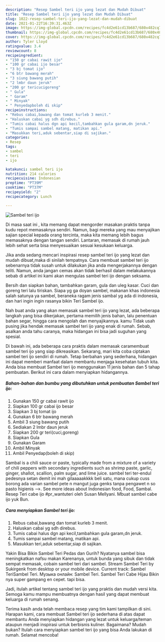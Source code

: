 ```yaml
---
description: "Resep Sambel teri ijo yang lezat dan Mudah Dibuat"
title: "Resep Sambel teri ijo yang lezat dan Mudah Dibuat"
slug: 1022-resep-sambel-teri-ijo-yang-lezat-dan-mudah-dibuat
date: 2021-01-22T16:39:31.463Z
image: https://img-global.cpcdn.com/recipes/fc4d2e61cd13b687/680x482cq70/sambel-teri-ijo-foto-resep-utama.jpg
thumbnail: https://img-global.cpcdn.com/recipes/fc4d2e61cd13b687/680x482cq70/sambel-teri-ijo-foto-resep-utama.jpg
cover: https://img-global.cpcdn.com/recipes/fc4d2e61cd13b687/680x482cq70/sambel-teri-ijo-foto-resep-utama.jpg
author: Tyler Lloyd
ratingvalue: 3.4
reviewcount: 8
recipeingredient:
- "150 gr cabai rawit ijo"
- "100 gr cabai ijo besar"
- "3 bj tomat ijo"
- "6 btr bawang merah"
- "3 siung bawang putih"
- "2 lmbr daun jeruk"
- "200 gr tericucigoreng"
- " Gula"
- " Garam"
- " Minyak"
- " Penyedapboleh di skip"
recipeinstructions:
- "Rebus cabai,bawang dan tomat kurleb 3 menit."
- "Haluskan cabai yg sdh direbus."
- "Tumis cabai halus dgn api kecil,tambahkan gula garam,dn jeruk."
- "Tumis sampai sambel matang, matikan api."
- "Masukkan teri,aduk sebentar,siap di sajikan."
categories:
- Resep
tags:
- sambel
- teri
- ijo

katakunci: sambel teri ijo 
nutrition: 214 calories
recipecuisine: Indonesian
preptime: "PT39M"
cooktime: "PT37M"
recipeyield: "2"
recipecategory: Lunch

---
```



![Sambel teri ijo](https://img-global.cpcdn.com/recipes/fc4d2e61cd13b687/680x482cq70/sambel-teri-ijo-foto-resep-utama.jpg)

Di masa  saat ini , kita memang dapat mengorder masakan praktis tanpa kudu repot memasaknya sendiri. Namun, bagi mereka yang mau menyajikan sajian special kepada orang tercinta, maka kita memang lebih bagus memasaknya dengan tangan sendiri. Lantaran, memasak di rumah jauh lebih sehat serta bisa menyesuaikan sesuai kesukaan keluarga.

Jika anda sedang mencari inspirasi resep sambel teri ijo yang lezat dan mudah dibuat,maka di sinilah tempatnya. Cara membuat sambel teri ijo  sebenarnya tidak susah untuk dilakukan jika anda mengerjakannya dengan teliti. Namun, anda jangan cemas akan tidak berhasil dalam melakukannya 
sebab di artikel ini kami akan mengulas sambel teri ijo dengan seksama.  

Bersih dan siapkan bahan, tambahkan garam, gula dan uleg kasar. Cuci dan goreng teri lalu tiriskan. Siapa yg ga doyan sambel, makanan khas indonesia salah satunya ya sambel, beraneka ragam jenis sambal yg ada di indonesia, dan hari ingin ingin rasanya bikin Teri Sambel ijo.

Nah buat anda yang akan memasak sambel teri ijo yang lezat, ada beberapa langkah yang bisa dikerjakan, pertama memilih jenis bahan, lalu penentuan bahan segar, hingga cara mengolah dan menyajikannya. kamu Tidak usah pusing jika hendak memasak sambel teri ijo yang enak di rumah. Sebab, asalkan anda  tahu caranya, maka hidangan ini bisa jadi suguhan yang spesial.

Di bawah ini, ada beberapa cara praktis  dalam memasak caramembuat sambel teri ijo yang siap dikreasikan. Sekarang, mari kita coba ciptakan sambel teri ijo sendiri di rumah. Tetap berbahan yang sederhana, hidangan ini dapat memberi manfaat dalam membantu menjaga kesehatan tubuh kita. Anda bisa membuat Sambel teri ijo menggunakan 11 jenis bahan dan 5 tahap pembuatan. Berikut ini cara dalam menyiapkan hidangannya.

<!--inarticleads1-->

##### Bahan-bahan dan bumbu yang dibutuhkan untuk pembuatan Sambel teri ijo:

1. Gunakan 150 gr cabai rawit ijo
1. Siapkan 100 gr cabai ijo besar
1. Siapkan 3 bj tomat ijo
1. Gunakan 6 btr bawang merah
1. Ambil 3 siung bawang putih
1. Sediakan 2 lmbr daun jeruk
1. Siapkan 200 gr teri(cuci,goreng)
1. Siapkan  Gula
1. Gunakan  Garam
1. Ambil  Minyak
1. Ambil  Penyedap(boleh di skip)


Sambal is a chili sauce or paste, typically made from a mixture of a variety of chili peppers with secondary ingredients such as shrimp paste, garlic, ginger, shallot, scallion, palm sugar, and lime juice. sambel teri ter-endul pedesnya setan demit ini mah gilaaaaakkkk beli satu, mana cukup cuss borong ada varian sambel pete n mangut juga genks tanpa pengawet n so pasto higienis --&gt;. See more ideas about Indonesian food, Food, Sambal. Resep Teri cabe ijo #pr_wantuteri oleh Susan Mellyani. Mbuat sambel cabe ijo yuk Bun. 

<!--inarticleads2-->

##### Cara menyiapkan Sambel teri ijo:

1. Rebus cabai,bawang dan tomat kurleb 3 menit.
1. Haluskan cabai yg sdh direbus.
1. Tumis cabai halus dgn api kecil,tambahkan gula garam,dn jeruk.
1. Tumis sampai sambel matang, matikan api.
1. Masukkan teri,aduk sebentar,siap di sajikan.


Yakin Bisa Bikin Sambel Teri Pedas dan Gurih? Nyatanya sambel bisa meningkatkan nafsu makan Karenanya, untuk bunda yang sibuk dan tidak sempat memasak, cobain sambel teri dari sambel. Stream Sambel Teri by Sukirgenk from desktop or your mobile device. Current track: Sambel TeriSambel Teri. Музыка онлайн: Sambel Teri. Sambel Teri Cabe Hijau Bikin nya super gampang en cepet. tapi bisa. 

Jadi, itulah artikel tentang  sambel teri ijo  yang praktis dan mudah versi kita. Semoga kamu mampu membuatnya dengan hasil yang dapat membuat keluarga di rumah senang. 

Terima kasih anda telah membaca resep yang tim kami tampilkan di sini. Harapan kami, cara membuat  Sambel teri ijo sederhana di atas dapat membantu Anda menyiapkan hidangan yang lezat untuk keluarga/teman ataupun menjadi inspirasi untuk berbisnis kuliner. Bagaimana? Mudah bukan? Itulah cara menyiapkan sambel teri ijo yang bisa Anda lakukan di rumah. Selamat mencoba!

